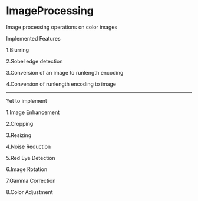 ImageProcessing
===============
Image processing operations on color images

Implemented Features

1.Blurring 

2.Sobel edge detection

3.Conversion of an image to runlength encoding

4.Conversion of runlength encoding to image

---------------------------------------------------------------------------


Yet to implement

1.Image Enhancement

2.Cropping

3.Resizing

4.Noise Reduction

5.Red Eye Detection

6.Image Rotation

7.Gamma Correction

8.Color Adjustment

